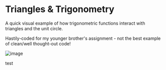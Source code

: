 # Triangles & Trigonometry
A quick visual example of how trigonometric functions interact with triangles and the unit circle.

Hastily-coded for my younger brother's assignment - not the best example of clean/well thought-out code!

![image](https://user-images.githubusercontent.com/5765119/210653020-4a326ba3-b0ea-48c3-b21e-427527593d6e.png)


test